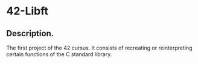 # 42-Libft
## Description.


The first project of the 42 cursus.
It consists of recreating or reinterpreting certain functions of the C standard library.
